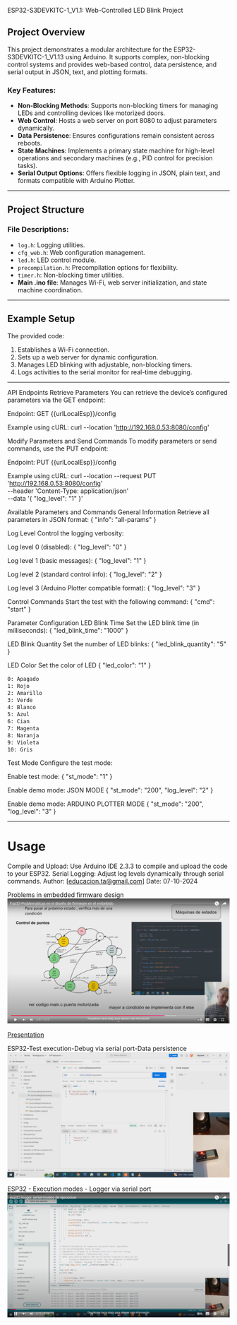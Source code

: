 ESP32-S3DEVKITC-1_V1.1: Web-Controlled LED Blink Project

## Project Overview
This project demonstrates a modular architecture for the ESP32-S3DEVKITC-1_V1.13 using Arduino. It supports complex, non-blocking control systems and provides web-based control, data persistence, and serial output in JSON, text, and plotting formats. 

### Key Features:
- **Non-Blocking Methods**: Supports non-blocking timers for managing LEDs and controlling devices like motorized doors. 
- **Web Control**: Hosts a web server on port 8080 to adjust parameters dynamically.
- **Data Persistence**: Ensures configurations remain consistent across reboots.
- **State Machines**: Implements a primary state machine for high-level operations and secondary machines (e.g., PID control for precision tasks).
- **Serial Output Options**: Offers flexible logging in JSON, plain text, and formats compatible with Arduino Plotter.

---

## Project Structure

### File Descriptions:
- `log.h`: Logging utilities.
- `cfg_web.h`: Web configuration management.
- `led.h`: LED control module.
- `precompilation.h`: Precompilation options for flexibility.
- `timer.h`: Non-blocking timer utilities.
- **Main .ino file**: Manages Wi-Fi, web server initialization, and state machine coordination.

---

## Example Setup
The provided code:
1. Establishes a Wi-Fi connection.
2. Sets up a web server for dynamic configuration.
3. Manages LED blinking with adjustable, non-blocking timers.
4. Logs activities to the serial monitor for real-time debugging.

---


API Endpoints
Retrieve Parameters
You can retrieve the device’s configured parameters via the GET endpoint:

Endpoint: GET {{urlLocalEsp}}/config

Example using cURL:
curl --location 'http://192.168.0.53:8080/config'

Modify Parameters and Send Commands
To modify parameters or send commands, use the PUT endpoint:

Endpoint: PUT {{urlLocalEsp}}/config

Example using cURL:
curl --location --request PUT 'http://192.168.0.53:8080/config' \
--header 'Content-Type: application/json' \
--data '{ "log_level": "1" }'

Available Parameters and Commands
General Information
Retrieve all parameters in JSON format:
{ "info": "all-params" }

Log Level
Control the logging verbosity:

Log level 0 (disabled):
{ "log_level": "0" }

Log level 1 (basic messages):
{ "log_level": "1" }

Log level 2 (standard control info):
{ "log_level": "2" }

Log level 3 (Arduino Plotter compatible format):
{ "log_level": "3" }


Control Commands
Start the test with the following command:
{ "cmd": "start" }

Parameter Configuration
LED Blink Time
Set the LED blink time (in milliseconds):
{ "led_blink_time": "1000" }

LED Blink Quantity
Set the number of LED blinks:
{ "led_blink_quantity": "5" }


LED Color
Set the color of LED
{ "led_color": "1" }

    0: Apagado
    1: Rojo
    2: Amarillo
    3: Verde
    4: Blanco
    5: Azul
    6: Cian
    7: Magenta
    8: Naranja
    9: Violeta
    10: Gris

Test Mode
Configure the test mode:

Enable test mode:
{ "st_mode": "1" }

Enable demo mode: JSON MODE
{ "st_mode": "200",  "log_level": "2" }

Enable demo mode: ARDUINO PLOTTER MODE
{ "st_mode": "200",  "log_level": "3" }

--- 



# Usage
Compile and Upload: Use Arduino IDE 2.3.3 to compile and upload the code to your ESP32.
Serial Logging: Adjust log levels dynamically through serial commands.
Author: [educacion.ta@gmail.com]
Date: 07-10-2024


Problems in embedded firmware design
[![Problems in embedded firmware design](images/embebidos.png)](https://youtu.be/KhKX23DdfLY)

[Presentation](doc/embebidos.pdf)


ESP32-Test execution-Debug via serial port-Data persistence
[![Test execution-Debug via serial port-Data persistence](images/esp32-ensayo.png)](https://youtu.be/BXJvdTQ8DYk)

ESP32 - Execution modes - Logger via serial port
[![ESP32 - Execution modes - Logger via serial port](images/esp32-logger.png)](https://youtu.be/TlgQHpessV4)


